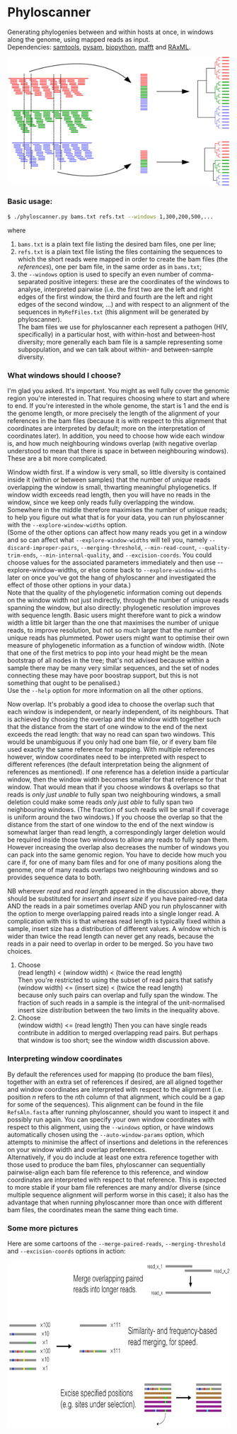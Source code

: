 # Phyloscanner
Generating phylogenies between and within hosts at once, in windows along the genome, using mapped reads as input.  
Dependencies: [samtools](http://www.htslib.org/), [pysam](https://github.com/pysam-developers/pysam), [biopython](http://biopython.org/wiki/Download), [mafft](http://mafft.cbrc.jp/alignment/software/) and [RAxML](http://sco.h-its.org/exelixis/web/software/raxml/index.html).  

<p align="center"><img src="InfoAndInputs/PhylotypesDiagram.jpg" alt="Phyloscanner" width=500" height="290"/></p>

### Basic usage:
```bash
$ ./phyloscanner.py bams.txt refs.txt --windows 1,300,200,500,...
```
where  
1. `bams.txt` is a plain text file listing the desired bam files, one per line;  
2. `refs.txt` is a plain text file listing the files containing the sequences to which the short reads were mapped in order to create the bam files (the *references*), one per bam file, in the same order as in `bams.txt`;  
3. the `--windows` option is used to specify an even number of comma-separated positive integers: these are the coordinates of the windows to analyse, interpreted pairwise (i.e. the first two are the left and right edges of the first window, the third and fourth are the left and right edges of the second window, ...) and with respect to an alignment of the sequences in `MyRefFiles.txt` (this alignment will be generated by phyloscanner).  
The bam files we use for phyloscanner each represent a pathogen (HIV, specifically) in a particular host, with within-host and between-host diversity; more generally each bam file is a sample representing some subpopulation, and we can talk about within- and between-sample diversity.

### What windows should I choose?
I'm glad you asked. It's important. You might as well fully cover the genomic region you're interested in. That requires choosing where to start and where to end. If you're interested in the whole genome, the start is 1 and the end is the genome length, or more precisely the length of the alignment of your references in the bam files (because it is with respect to this alignment that coordinates are interpreted by default; more on the interpretation of coordinates later). In addition, you need to choose how wide each window is, and how much neighbouring windows overlap (with negative overlap understood to mean that there is space in between neighbouring windows). These are a bit more complicated.

Window width first. If a window is very small, so little diversity is contained inside it (within or between samples) that the number of *unique* reads overlapping the window is small, thwarting meaningful phylogenetics. If window width exceeds read length, then you will have no reads in the window, since we keep only reads fully overlapping the window. Somewhere in the middle therefore maximises the number of unique reads; to help you figure out what that is for your data, you can run phyloscanner with the `--explore-window-widths` option.  
(Some of the other options can affect how many reads you get in a window and so can affect what `--explore-window-widths` will tell you, namely `--discard-improper-pairs`, `--merging-threshold`, `--min-read-count`, `--quality-trim-ends`, `--min-internal-quality`, and `--excision-coords`. You could choose values for the associated parameters immediately and then use --explore-window-widths, or else come back to `--explore-window-widths` later on once you've got the hang of phyloscanner and investigated the effect of those other options in your data.)  
Note that the quality of the phylogenetic information coming out depends on the window width not just indirectly, through the number of unique reads spanning the window, but also directly: phylogenetic resolution improves with sequence length. Basic users might therefore want to pick a window width a little bit larger than the one that maximises the number of unique reads, to improve resolution, but not so much larger that the number of unique reads has plummeted. Power users might want to optimise their own measure of phylogenetic information as a function of window width. (Note that one of the first metrics to pop into your head might be the mean bootstrap of all nodes in the tree; that's not advised because within a sample there may be many very similar sequences, and the set of nodes connecting these may have poor boostrap support, but this is not something that ought to be penalised.)  
Use the `--help` option for more information on all the other options. 

Now overlap. It's probably a good idea to choose the overlap such that each window is independent, or nearly independent, of its neighbours. That is achieved by choosing the overlap and the window width together such that the distance from the start of one window to the end of the next exceeds the read length: that way no read can span two windows. This would be unambiguous if you only had one bam file, or if every bam file used exactly the same reference for mapping. With multiple references however, window coordinates need to be interpreted with respect to different references (the default interpretation being the alignment of references as mentioned). If one reference has a deletion inside a particular window, then the window width becomes smaller for that reference for that window. That would mean that if you choose windows & overlaps so that reads is *only just unable* to fully span two neighbouring windows, a small deletion could make some reads *only just able* to fully span two neighbouring windows. (The fraction of such reads will be small if coverage is uniform around the two windows.) If you choose the overlap so that the distance from the start of one window to the end of the next window is somewhat larger than read length, a correspondingly larger deletion would be required inside those two windows to allow any reads to fully span them. However increasing the overlap also decreases the number of windows you can pack into the same genomic region. You have to decide how much you care if, for one of many bam files and for one of many positions  along the genome, one of many reads overlaps two neighbouring windows and so provides sequence data to both.

NB wherever *read* and *read length* appeared in the discussion above, they should be substituted for *insert* and *insert size* if you have paired-read data AND the reads in a pair sometimes overlap AND you run phyloscanner with the option to merge overlapping paired reads into a single longer read. A complication with this is that whereas read length is typically fixed within a sample, insert size has a distribution of different values. A window which is wider than twice the read length can never get any reads, because the reads in a pair need to overlap in order to be merged. So you have two choices.  
1. Choose  
(read length) < (window width) < (twice the read length)  
Then you're restricted to using the subset of read pairs that satisfy  
(window width) <= (insert size) < (twice the read length)  
because only such pairs can overlap and fully span the window. The fraction of such reads in a sample is the integral of the unit-normalised insert size distribution between the two limits in the inequality above.  
2. Choose  
(window width) <= (read length) 
Then you can have single reads contribute in addition to merged overlapping read pairs. But perhaps that window is too short; see the window width discussion above.


### Interpreting window coordinates
By default the references used for mapping (to produce the bam files), together with an extra set of references if desired, are all aligned together and window coordinates are interpreted with respect to the alignment (i.e. position *n* refers to the *n*th column of that alignment, which could be a gap for some of the sequences). This alignment can be found in the file `RefsAln.fasta` after running phyloscanner, should you want to inspect it and possibly run again. You can specify your own window coordinates with respect to this alignment, using the `--windows` option, or have windows automatically chosen using the `--auto-window-params` option, which attempts to minimise the affect of insertions and deletions in the references on your window width and overlap preferences.  
Alternatively, if you do include at least one extra reference together with those used to produce the bam files, phyloscanner can sequentially pairwise-align each bam file reference to this reference, and window coordinates are interpreted with respect to that reference. This is expected to more stable if your bam file references are many and/or diverse (since multiple sequence alignment will perform worse in this case); it also has the advantage that when running phyloscanner more than once with different bam files, the coordinates mean the same thing each time.

### Some more pictures
Here are some cartoons of the `--merge-paired-reads`, `--merging-threshold` and `--excision-coords` options in action:

<p align="center"><img src="InfoAndInputs/OptionsDiagram.jpg" alt="Phyloscanner" width=750" height="377"/></p>
